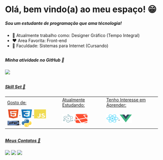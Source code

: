 # Olá, bem vindo(a) ao meu espaço! 😁
##### Sou um estudante de programação que ama técnologia!

- 💼 Atualmente trabalho como: Designer Gráfico (Tempo Integral)
- ❤️ Area Favorita: Front-end
- 📖 Faculdade: Sistemas para Internet (Cursando)

##

 ##### Minha atividade no GitHub 🤖

<div>
  <a href="https://github.com/heloriel">
  <img height="180em" src="https://github-readme-stats.vercel.app/api?username=heloriel&show_icons=true&theme=gotham&include_all_commits=true&count_private=true"/>
</div>
 
 ##
  
  ##### Skill Set 🧠
 
  <table>
    <tr>
      <td>Gosto de:</td>
      <td>Atualmente Estudando:</td>
      <td>Tenho Interesse em Aprender:</td>
    </tr>
    <tr>
      <td>
      <img align="center" title="HTML5" alt="HTML" height="30" width="40" src="https://raw.githubusercontent.com/devicons/devicon/master/icons/html5/html5-original.svg">
      <img align="center"  title="CSS3" alt="CSS" height="30" width="40" src="https://raw.githubusercontent.com/devicons/devicon/master/icons/css3/css3-original.svg">
      <img align="center"  title="Javascript" alt="Js" height="30" width="40" src="https://raw.githubusercontent.com/devicons/devicon/master/icons/javascript/javascript-plain.svg">
      <img align="center" title="PHP" alt="PHP" height="30" width="40" src="https://raw.githubusercontent.com/devicons/devicon/master/icons/php/php-original.svg">
      <img align="center" title="Python" alt="Python" height="30" width="40" src="https://raw.githubusercontent.com/devicons/devicon/master/icons/python/python-original.svg">        
      </td>
      <td>      
      <img align="center" title="ElectronJS" alt="ElectronJS" height="30" width="40" src="https://raw.githubusercontent.com/devicons/devicon/master/icons/electron/electron-original.svg">
      <img align="center" title="Laravel 8" alt="Laravel 8" height="30" width="40" src="https://raw.githubusercontent.com/devicons/devicon/master/icons/laravel/laravel-plain.svg">       
      </td>
      <td>      
      <img align="center" title="React" alt="React" height="30" width="40" src="https://raw.githubusercontent.com/devicons/devicon/master/icons/react/react-original.svg">
      <img align="center" title="VueJS" alt="VueJS" height="30" width="40" src="https://raw.githubusercontent.com/devicons/devicon/master/icons/vuejs/vuejs-original.svg">        
      </td>
    </tr>
  </table>
  
 ##
 
  ##### Meus Contatos 💬
  
  <div>
    <a href="https://www.linkedin.com/in/matheus-andrade-ba2b16226/" target="_blank"><img src="https://img.shields.io/badge/-LinkedIn-%230077B5?style=for-the-badge&logo=linkedin&logoColor=white" target="_blank"></a>
     <a href = "mailto:andradematheus.dev@gmail.com"><img src="https://img.shields.io/badge/-Gmail-%23333?style=for-the-badge&logo=gmail&logoColor=white" target="_blank"></a>
 <a href="https://discord.gg/BYZ8pET" target="_blank"><img src="https://img.shields.io/badge/Discord-7289DA?style=for-the-badge&logo=discord&logoColor=white" target="_blank"></a> 
 
  
  

  

